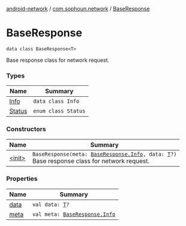 [android-network](../../index.md) / [com.sophoun.network](../index.md) / [BaseResponse](./index.md)

# BaseResponse

`data class BaseResponse<T>`

Base response class for network request.

### Types

| Name | Summary |
|---|---|
| [Info](-info/index.md) | `data class Info` |
| [Status](-status/index.md) | `enum class Status` |

### Constructors

| Name | Summary |
|---|---|
| [&lt;init&gt;](-init-.md) | `BaseResponse(meta: `[`BaseResponse.Info`](-info/index.md)`, data: `[`T`](index.md#T)`?)`<br>Base response class for network request. |

### Properties

| Name | Summary |
|---|---|
| [data](data.md) | `val data: `[`T`](index.md#T)`?` |
| [meta](meta.md) | `val meta: `[`BaseResponse.Info`](-info/index.md) |
